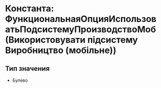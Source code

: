 ﻿# Константа: ФункциональнаяОпцияИспользоватьПодсистемуПроизводствоМоб (Використовувати підсистему Виробництво (мобільне))

## Тип значения

- Булево

